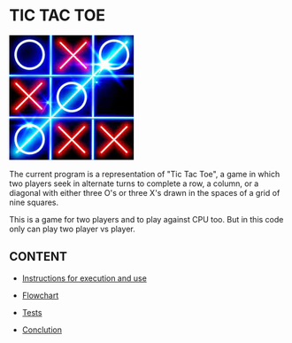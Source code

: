 # TIC TAC TOE

<img src="./IMAGENES/5.png">

The current program is a representation of "Tic Tac Toe", a game in which two players seek in alternate turns to complete a row, a column, or a diagonal with either three O's or three X's drawn in the spaces of a grid of nine squares.

This is a game for two players and to play against CPU too. But in this code only can play two player vs player.

## CONTENT

* [Instructions for execution and use](https://github.com/UP210692/up210692_cpp/blob/main/U3/Instructions.md)

* [Flowchart](https://github.com/UP210692/up210692_cpp/blob/main/U3/Flowchart.md)

* [Tests](https://github.com/UP210692/up210692_cpp/blob/main/U3/test.md)

* [Conclution](https://github.com/UP210692/up210692_cpp/blob/main/U3/conclution.md)
